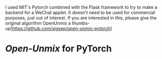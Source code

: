 I used MIT's Pytorch combined with the Flask framework to try to make a backend for a WeChat applet. It doesn't need to be used for commercial purposes, just out of interest.
If you are interested in this, please give the original algorithm OpenUnmix a thumbs-up[https://github.com/sigsep/open-unmix-pytorch]
#  _Open-Unmix_ for PyTorch
